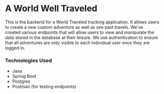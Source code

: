 # A World Well Traveled

This is the backend for a World Traveled tracking application. It allows users to create a new custom adventure as well as see past travels. We've created various endpoints that will allow users to view and manipulate the data stored in the database at their leisure. We use authentication to ensure that all adventures are only visible to each individual user once they are logged in. 

### Technologies Used
- Java
- Spring Boot
- Postgres
- Postman (for testing endpoints)
